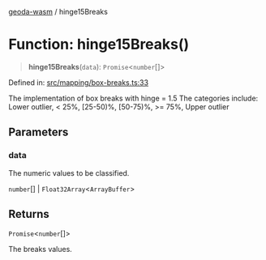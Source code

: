 [geoda-wasm](../globals.md) / hinge15Breaks

# Function: hinge15Breaks()

> **hinge15Breaks**(`data`): `Promise`\<`number`[]\>

Defined in: [src/mapping/box-breaks.ts:33](https://github.com/GeoDaCenter/geoda-lib/blob/92ce80b2e81e5a6276ad0890a9a8fe638734b201/src/js/src/mapping/box-breaks.ts#L33)

The implementation of box breaks with hinge = 1.5
The categories include: Lower outlier, < 25%, [25-50)%, [50-75)%, >= 75%, Upper outlier

## Parameters

### data

The numeric values to be classified.

`number`[] | `Float32Array`\<`ArrayBuffer`\>

## Returns

`Promise`\<`number`[]\>

The breaks values.
